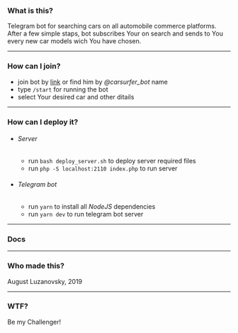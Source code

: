 ### What is this?   
Telegram bot for searching cars on all automobile commerce platforms.
After a few simple staps, bot subscribes Your on search and sends to You every new car models wich You have chosen.

***

### How can I join?

* join bot by [link](t.me/carsurfing_bot) or find him by *@carsurfer_bot* name
* type `/start` for running the bot
* select Your desired car and other ditails

***

### How can I deploy it?

 - ###### Server
    
    * run `bash deploy_server.sh` to deploy server required files
    * run `php -S localhost:2110 index.php` to run server

- ###### Telegram bot
 
    * run `yarn` to install all *NodeJS* dependencies
    * run `yarn dev` to run telegram bot server
    
***

### Docs

***

### Who made this?
August Luzanovsky, 2019

***

### WTF?
Be my Challenger!
